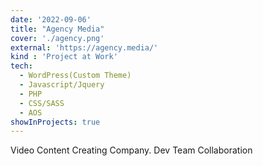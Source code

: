 ```yaml
---
date: '2022-09-06'
title: "Agency Media"
cover: './agency.png'
external: 'https://agency.media/'
kind : 'Project at Work'
tech:
  - WordPress(Custom Theme)
  - Javascript/Jquery
  - PHP
  - CSS/SASS
  - AOS
showInProjects: true
---
```


Video Content Creating Company. Dev Team Collaboration
